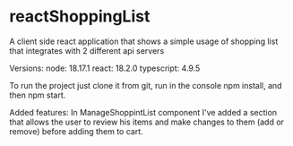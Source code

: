 # reactShoppingList
A client side react application that shows a simple usage of shopping list that integrates with 2 different api servers

Versions:
node: 18.17.1
react: 18.2.0
typescript: 4.9.5

To run the project just clone it from git, run in the console npm install, and then npm start.

Added features:
In ManageShoppintList component I've added a section that allows the user to review his items and
make changes to them (add or remove) before adding them to cart.